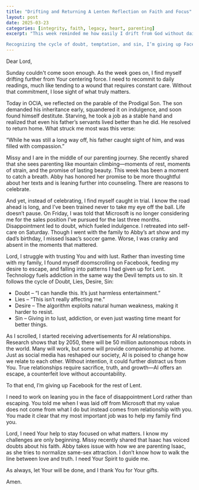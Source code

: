 ```yaml
---
title: "Drifting and Returning A Lenten Reflection on Faith and Focus"
layout: post
date: 2025-03-23
categories: [integrity, faith, legacy, heart, parenting]
excerpt: "This week reminded me how easily I drift from God without daily commitment. The Prodigal Son’s return and his father’s compassion struck a chord, especially as Missy and I navigate parenting’s challenges. While Abby is making strides, I found myself struggling—disappointment over Microsoft’s rejection led me into distraction and indulgence, wasting time on social media instead of being present.

Recognizing the cycle of doubt, temptation, and sin, I’m giving up Facebook for Lent and refocusing on God’s plan. I need His strength to guide my family, especially as Isaac voices doubts and Abby challenges our parenting. My value isn’t in work but in helping my family find Him."
---
```


Dear Lord,

Sunday couldn't come soon enough. As the week goes on, I find myself drifting further from Your centering force. I need to recommit to daily readings, much like tending to a wound that requires constant care. Without that commitment, I lose sight of what truly matters.

Today in OCIA, we reflected on the parable of the Prodigal Son. The son demanded his inheritance early, squandered it on indulgence, and soon found himself destitute. Starving, he took a job as a stable hand and realized that even his father’s servants lived better than he did. He resolved to return home. What struck me most was this verse:

“While he was still a long way off, his father caught sight of him, and was filled with compassion.”

Missy and I are in the middle of our parenting journey. She recently shared that she sees parenting like mountain climbing—moments of rest, moments of strain, and the promise of lasting beauty. This week has been a moment to catch a breath. Abby has honored her promise to be more thoughtful about her texts and is leaning further into counseling. There are reasons to celebrate.

And yet, instead of celebrating, I find myself caught in trial. I know the road ahead is long, and I’ve been trained never to take my eye off the ball. Life doesn’t pause. On Friday, I was told that Microsoft is no longer considering me for the sales position I’ve pursued for the last three months. Disappointment led to doubt, which fueled indulgence. I retreated into self-care on Saturday. Though I went with the family to Abby’s art show and my dad’s birthday, I missed Isaac’s soccer game. Worse, I was cranky and absent in the moments that mattered.

Lord, I struggle with trusting You and with lust. Rather than investing time with my family, I found myself doomscrolling on Facebook, feeding my desire to escape, and falling into patterns I had given up for Lent. Technology fuels addiction in the same way the Devil tempts us to sin. It follows the cycle of Doubt, Lies, Desire, Sin:

- Doubt – “I can handle this. It’s just harmless entertainment.”
- Lies – “This isn’t really affecting me.”
- Desire – The algorithm exploits natural human weakness, making it harder to resist.
- Sin – Giving in to lust, addiction, or even just wasting time meant for better things.

As I scrolled, I started receiving advertisements for AI relationships. Research shows that by 2050, there will be 50 million autonomous robots in the world. Many will work, but some will provide companionship at home. Just as social media has reshaped our society, AI is poised to change how we relate to each other. Without intention, it could further distract us from You. True relationships require sacrifice, truth, and growth—AI offers an escape, a counterfeit love without accountability.

To that end, I’m giving up Facebook for the rest of Lent.  

I need to work on leaning you in the face of disappointment Lord rather than escaping.  You told me when I was laid off from Microsoft that my value does not come from what I do but instead comes from relationship with you.  You made it clear that my most important job was to help my family find you.

Lord, I need Your help to stay focused on what matters. I know my challenges are only beginning. Missy recently shared that Isaac has voiced doubts about his faith. Abby takes issue with how we are parenting Isaac, as she tries to normalize same-sex attraction. I don’t know how to walk the line between love and truth. I need Your Spirit to guide me.

As always, let Your will be done, and I thank You for Your gifts.

Amen.